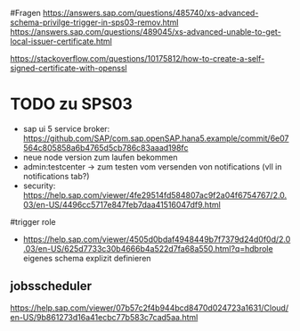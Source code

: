 
#Fragen
https://answers.sap.com/questions/485740/xs-advanced-schema-privilge-trigger-in-sps03-remov.html
https://answers.sap.com/questions/489045/xs-advanced-unable-to-get-local-issuer-certificate.html

https://stackoverflow.com/questions/10175812/how-to-create-a-self-signed-certificate-with-openssl

# TODO zu SPS03
- sap ui 5 service broker: https://github.com/SAP/com.sap.openSAP.hana5.example/commit/6e07564c805858a6b4765d5cb786c83aaad198fc
- neue node version zum laufen bekommen
- admin:testcenter -> zum testen vom versenden von notifications (vll in notifications tab?)
- security: https://help.sap.com/viewer/4fe29514fd584807ac9f2a04f6754767/2.0.03/en-US/4496cc5717e847feb7daa41516047df9.html

#trigger role
- https://help.sap.com/viewer/4505d0bdaf4948449b7f7379d24d0f0d/2.0.03/en-US/625d7733c30b4666b4a522d7fa68a550.html?q=hdbrole eigenes schema explizit definieren

## jobsscheduler
https://help.sap.com/viewer/07b57c2f4b944bcd8470d024723a1631/Cloud/en-US/9b861273d16a41ecbc77b583c7cad5aa.html
